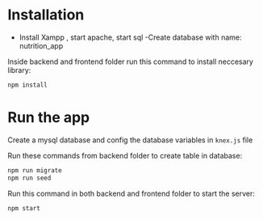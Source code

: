 # Installation

- Install Xampp , start apache, start sql
-Create database with name: nutrition_app

Inside backend and frontend folder run this command to install neccesary library:

```bash
npm install
```

# Run the app

Create a mysql database and config the database variables in `knex.js` file

Run these commands from backend folder to create table in database:

```bash
npm run migrate
npm run seed
```

Run this command in both backend and frontend folder to start the server:

```bash
npm start
```